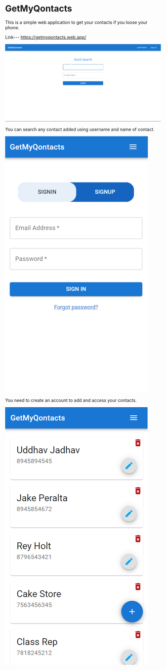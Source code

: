 # GetMyQontacts

This is a simple web application to get your contacts if you loose your phone.

Link--- https://getmyqontacts.web.app/

![Quick Search with Username](/images/GMQ1.png)

You can search any contact added using username and name of contact.

![Signup page](/images/GMQ2.png)

You need to create an account to add and access your contacts.

![Your Contacts](/images/GMQ3.png)
